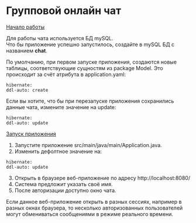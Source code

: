 # Групповой онлайн чат

<u>Начало работы</u>

Для работы чата используется БД mySQL.</br>
Что бы приложение успешно запустилось, создайте в mySQL БД с названием <strong>chat</strong>.</br>

По умолчанию, при первом запуске приложения, создаются новые таблицы, соответствующие сущностям из package Model. Это происходит за счёт атрибута в application.yaml:
```
hibernate:
ddl-auto: create
```
Если вы хотите, что бы при перезапуске приложения сохранились данные чата,
измените значение на update:
```
hibernate:
ddl-auto: update
```

<u>Запуск приложения</u>

1. Запустите приложение src/main/java/main/Application.java.
2. Изменить дефолтное значение на:
```
hibernate:
ddl-auto: update
```
3. Открыть в браузере веб-приложение по адресу http://localhost:8080/
4. Система предложит указать своё имя.
5. После авторизации доступно окно чата.


Если данное веб-приложение открыть в разных сессиях, например в разных окнах браузера, то несколько авторизованных пользователей могут обмениваться сообщениями в режиме реального времени.


